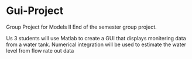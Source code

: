 # Gui-Project
Group Project for Models II
End of the semester group project.

Us 3 students will use Matlab to create a GUI that displays monitering data from a water tank.
Numerical integration will be used to estimate the water level from flow rate out data
